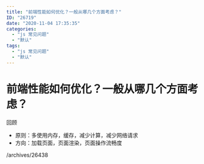 ```yaml
---
title: "前端性能如何优化？一般从哪几个方面考虑？"
ID: "26719"
date: "2020-11-04 17:35:35"
categories: 
  - "js 常见问题"
  - "默认"
tags: 
  - "js 常见问题"
  - "默认"
---
```


# 前端性能如何优化？一般从哪几个方面考虑？

回顾

- 原则：多使用内存，缓存，减少计算，减少网络请求
- 方向：加载页面，页面渲染，页面操作流畅度

/archives/26438
